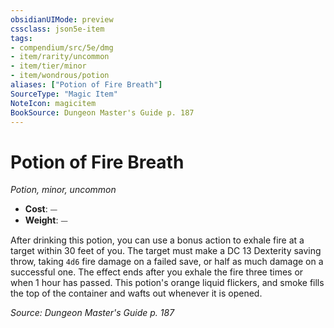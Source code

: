 ```yaml
---
obsidianUIMode: preview
cssclass: json5e-item
tags:
- compendium/src/5e/dmg
- item/rarity/uncommon
- item/tier/minor
- item/wondrous/potion
aliases: ["Potion of Fire Breath"]
SourceType: "Magic Item"
NoteIcon: magicitem
BookSource: Dungeon Master's Guide p. 187
---
```

# Potion of Fire Breath
*Potion, minor, uncommon*  

- **Cost**: ⏤
- **Weight**: ⏤

After drinking this potion, you can use a bonus action to exhale fire at a target within 30 feet of you. The target must make a DC 13 Dexterity saving throw, taking `4d6` fire damage on a failed save, or half as much damage on a successful one. The effect ends after you exhale the fire three times or when 1 hour has passed. This potion's orange liquid flickers, and smoke fills the top of the container and wafts out whenever it is opened.

*Source: Dungeon Master's Guide p. 187*